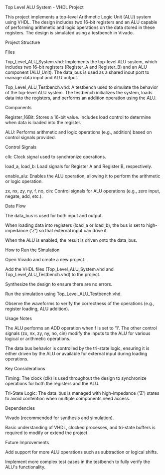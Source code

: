 Top Level ALU System - VHDL Project

This project implements a top-level Arithmetic Logic Unit (ALU) system using VHDL. The design includes two 16-bit registers and an ALU capable of performing arithmetic and logic operations on the data stored in these registers. The design is simulated using a testbench in Vivado.

Project Structure

Files

Top_Level_ALU_System.vhd: Implements the top-level ALU system, which includes two 16-bit registers (Register_A and Register_B) and an ALU component (ALU_Unit). The data_bus is used as a shared inout port to manage data input and ALU output.

Top_Level_ALU_Testbench.vhd: A testbench used to simulate the behavior of the top-level ALU system. The testbench initializes the system, loads data into the registers, and performs an addition operation using the ALU.

Components

Register_16Bit: Stores a 16-bit value. Includes load control to determine when data is loaded into the register.

ALU: Performs arithmetic and logic operations (e.g., addition) based on control signals provided.

Control Signals

clk: Clock signal used to synchronize operations.

load_a, load_b: Load signals for Register A and Register B, respectively.

enable_alu: Enables the ALU operation, allowing it to perform the arithmetic or logic operation.

zx, nx, zy, ny, f, no, cin: Control signals for ALU operations (e.g., zero input, negate, add, etc.).

Data Flow

The data_bus is used for both input and output.

When loading data into registers (load_a or load_b), the bus is set to high-impedance ('Z') so that external input can drive it.

When the ALU is enabled, the result is driven onto the data_bus.

How to Run the Simulation

Open Vivado and create a new project.

Add the VHDL files (Top_Level_ALU_System.vhd and Top_Level_ALU_Testbench.vhd) to the project.

Synthesize the design to ensure there are no errors.

Run the simulation using Top_Level_ALU_Testbench.vhd.

Observe the waveforms to verify the correctness of the operations (e.g., register loading, ALU addition).

Usage Notes

The ALU performs an ADD operation when f is set to '1'. The other control signals (zx, nx, zy, ny, no, cin) modify the inputs to the ALU for various logical or arithmetic operations.

The data bus behavior is controlled by the tri-state logic, ensuring it is either driven by the ALU or available for external input during loading operations.

Key Considerations

Timing: The clock (clk) is used throughout the design to synchronize operations for both the registers and the ALU.

Tri-State Logic: The data_bus is managed with high-impedance ('Z') states to avoid contention when multiple components need access.

Dependencies

Vivado (recommended for synthesis and simulation).

Basic understanding of VHDL, clocked processes, and tri-state buffers is required to modify or extend the project.

Future Improvements

Add support for more ALU operations such as subtraction or logical shifts.

Implement more complex test cases in the testbench to fully verify the ALU's functionality.

